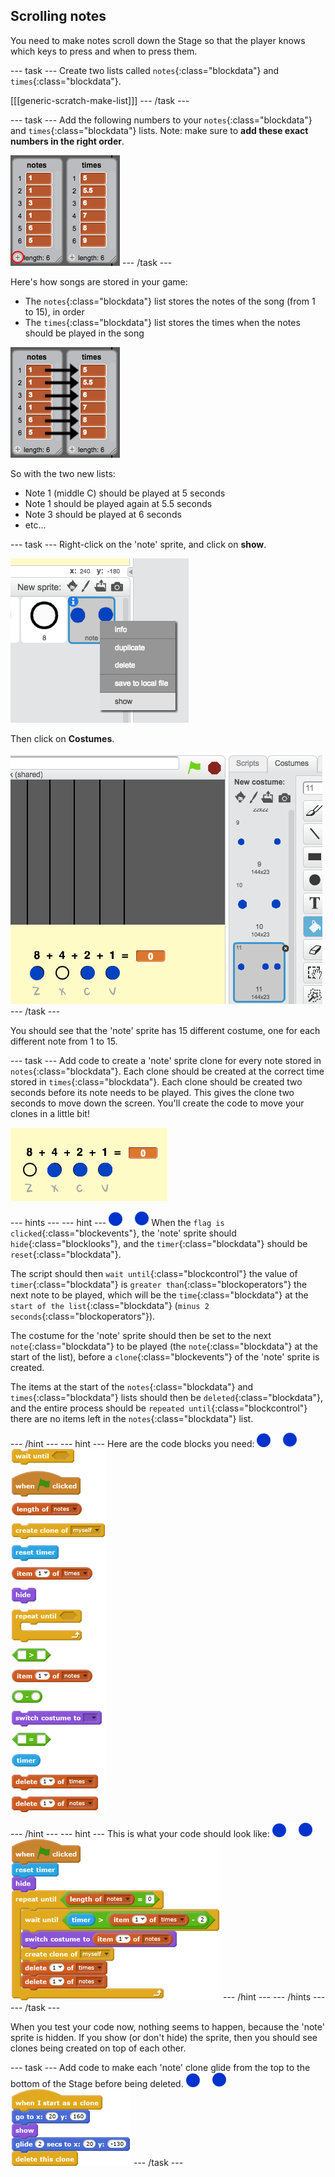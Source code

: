 ## Scrolling notes

You need to make notes scroll down the Stage so that the player knows which keys to press and when to press them.

--- task ---
Create two lists called `notes`{:class="blockdata"} and `times`{:class="blockdata"}.

[[[generic-scratch-make-list]]]
--- /task ---

--- task ---
Add the following numbers to your `notes`{:class="blockdata"} and `times`{:class="blockdata"} lists. Note: make sure to **add these exact numbers in the right order**.

![Add notes and times to lists](images/lists-add.png)
--- /task ---

Here's how songs are stored in your game:

+ The `notes`{:class="blockdata"} list stores the notes of the song (from 1 to 15), in order
+ The `times`{:class="blockdata"} list stores the times when the notes should be played in the song

![Explaining lists](images/lists-explain.png)

So with the two new lists:

+ Note 1 (middle C) should be played at 5 seconds
+ Note 1 should be played again at 5.5 seconds
+ Note 3 should be played at 6 seconds
+ etc...

--- task ---
Right-click on the 'note' sprite, and click on **show**.

![Show the bar sprite](images/note-show.png)

Then click on **Costumes**.

![Bar sprite costumes](images/note-costumes.png)
--- /task ---

You should see that the 'note' sprite has 15 different costume, one for each different note from 1 to 15.

--- task ---
Add code to create a 'note' sprite clone for every note stored in `notes`{:class="blockdata"}. Each clone should be created at the correct time stored in `times`{:class="blockdata"}. Each clone should be created two seconds before its note needs to be played. This gives the clone two seconds to move down the screen. You'll create the code to move your clones in a little bit!

![Testing clones](images/clones-test.png)

--- hints ---
--- hint ---
![note](images/note-sprite.png)
When the `flag is clicked`{:class="blockevents"}, the 'note' sprite should `hide`{:class="blocklooks"}, and the `timer`{:class="blockdata"} should be `reset`{:class="blockdata"}.

The script should then `wait until`{:class="blockcontrol"} the value of `timer`{:class="blockdata"} is `greater than`{:class="blockoperators"} the next note to be played, which will be the `time`{:class="blockdata"} at the `start of the list`{:class="blockdata"} (`minus 2 seconds`{:class="blockoperators"}).

The costume for the 'note' sprite should then be set to the next `note`{:class="blockdata"} to be played (the `note`{:class="blockdata"} at the start of the list), before a `clone`{:class="blockevents"} of the 'note' sprite is created.

The items at the start of the `notes`{:class="blockdata"} and `times`{:class="blockdata"} lists should then be `deleted`{:class="blockdata"}, and the entire process should be `repeated until`{:class="blockcontrol"} there are no items left in the `notes`{:class="blockdata"} list.

--- /hint ---
--- hint ---
Here are the code blocks you need:
![note](images/note-sprite.png)
![blocks_1545217802_557496](images/blocks_1545217802_557496.png)

--- /hint ---
--- hint ---
This is what your code should look like:
![note](images/note-sprite.png)
![blocks_1545217803_7552915](images/blocks_1545217803_7552915.png)
--- /hint ---
--- /hints ---
--- /task ---

When you test your code now, nothing seems to happen, because the 'note' sprite is hidden. If you show (or don't hide) the sprite, then you should see clones being created on top of each other.

--- task ---
Add code to make each 'note' clone glide from the top to the bottom of the Stage before being deleted.
![note](images/note-sprite.png)
![blocks_1545217804_9580748](images/blocks_1545217804_9580748.png)
--- /task ---
